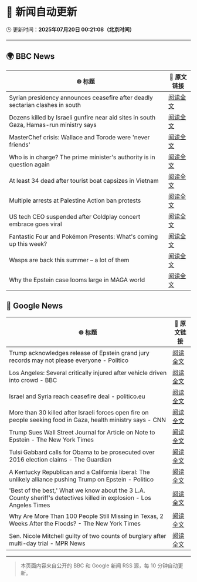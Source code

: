 # 🧠 新闻自动更新

🕒 更新时间：**2025年07月20日 00:21:08（北京时间）**

---

## 🌍 BBC News

| 🌐 标题 | 🔗 原文链接 |
|--------|-------------|
| Syrian presidency announces ceasefire after deadly sectarian clashes in south | [阅读全文](https://www.bbc.com/news/articles/c0m87d4p9gvo) |
| Dozens killed by Israeli gunfire near aid sites in south Gaza, Hamas-run ministry says | [阅读全文](https://www.bbc.com/news/articles/ce3n04w19qlo) |
| MasterChef crisis: Wallace and Torode were 'never friends' | [阅读全文](https://www.bbc.com/news/articles/cj9vgwr48gwo) |
| Who is in charge? The prime minister's authority is in question again | [阅读全文](https://www.bbc.com/news/articles/czxwe3g4wl5o) |
| At least 34 dead after tourist boat capsizes in Vietnam | [阅读全文](https://www.bbc.com/news/articles/c5ypd6vr4e7o) |
| Multiple arrests at Palestine Action ban protests | [阅读全文](https://www.bbc.com/news/articles/c20rvdexj8jo) |
| US tech CEO suspended after Coldplay concert embrace goes viral | [阅读全文](https://www.bbc.com/news/articles/c80pnnn0gj3o) |
| Fantastic Four and Pokémon Presents: What's coming up this week? | [阅读全文](https://www.bbc.com/news/articles/cy7n3epl1yxo) |
| Wasps are back this summer – a lot of them | [阅读全文](https://www.bbc.com/news/articles/cz7ld2jgqz2o) |
| Why the Epstein case looms large in MAGA world | [阅读全文](https://www.bbc.com/news/articles/cy8ge16d2y3o) |

## 📰 Google News

| 🌐 标题 | 🔗 原文链接 |
|--------|-------------|
| Trump acknowledges release of Epstein grand jury records may not please everyone - Politico | [阅读全文](https://news.google.com/rss/articles/CBMicEFVX3lxTFBsN3VNRlB2akVIYnI3dFBSamh0cFE4NnA1RHpnbnBLWW9pWHFOZWRFQ2Qwd1U5Y0lWSWNVMnFxcndRWE5OcU5aV2ZvS2N3ckE2ZWZZRHpGZk5zNDhTVm5mSzNsNFZFemlyaE5uVEFVU1Y?oc=5) |
| Los Angeles: Several critically injured after vehicle driven into crowd - BBC | [阅读全文](https://news.google.com/rss/articles/CBMiWkFVX3lxTE1hdDRBSXRySXp3MzlQRkRZVTNkN25TRW5wdkhsd3lkRElacTR6bldqd1N6RE1qQS1QTzdFQWMtaUxCby1iSGZkSGltNGdrTWZraUpndi02NEZOZ9IBX0FVX3lxTE5JTktWTGgwcTFfamoyWmhnNFZjYUl4cFhIZ09HLTFtNmpITnpWdk1vT0pkTFo3eUFzVGFNZFNyajliVXI4ckYwOExHV1ZZMl9aM2YyR0tOQ21iTnRFZFFB?oc=5) |
| Israel and Syria reach ceasefire deal - politico.eu | [阅读全文](https://news.google.com/rss/articles/CBMiekFVX3lxTE1LUFJUdmxPMDFuX0VZZ0RVc3E0cm1vdVcxZ1NnSWUzVDZVZkpFZk9fSWR0OW95alFGVWtiWkhBdE83YzRPOUg4TEpOaHctcGhkVzFZd3g4R2JfN0dLdTBMWDR0NlpYbTFvbC0xZzFVWER3dW8ySlhEVVpn?oc=5) |
| More than 30 killed after Israeli forces open fire on people seeking food in Gaza, health ministry says - CNN | [阅读全文](https://news.google.com/rss/articles/CBMiggFBVV95cUxQNUVYNTlQWGlPUW5wbXpzaldSZXI0NF83M2JzOC1QSWpuTTIxaG1ZU1htcnR0N1pwZWVPMHA1d2J5VDlVcDhjbnRoTEdnc3VvZ1VHYVM0TDZvSFVUWlQ1djRsQ2tQeEY3QnEtY0QzcGg5cHhQQ0haWGw1Y204QVhWZnJ30gGHAUFVX3lxTE91QlA4Z1RoRVg2dUc2Z0tjc3FRMEVtMVlsZWlFVWV2Uzh0NkRyOFR6NkZEbzVxRHl2RVlZOGhvbGcxdVJ4Q2FWMkt0SVdHU1laV1JOWUFvV0xKU080eTRxVk9HR3ZRVlZJNUtsSm9sY2hBMG1ycTBncVhGNmt3ckVpS0hPZjRwaw?oc=5) |
| Trump Sues Wall Street Journal for Article on Note to Epstein - The New York Times | [阅读全文](https://news.google.com/rss/articles/CBMimAFBVV95cUxNUWNWNzdlU0U1UkVqZkJTYXlNODdWakxhNU5iVnVUVmQ0ZGl0VUhCSFE4YWt4YUpsT3YzbW5mNEJaQkx0cERYMTVyOENEajRvNW5ZTFVPdURyRzJ5Z2w5VDB4YlNkR1UxRWNvMDBNVmJrOG5OLUJWMGJJeEdPeWhfR0xCaUgtN2wzaWRJQlI2UnpuZTVzT25DLQ?oc=5) |
| Tulsi Gabbard calls for Obama to be prosecuted over 2016 election claims - The Guardian | [阅读全文](https://news.google.com/rss/articles/CBMikgFBVV95cUxNM0xHWU11enVKTEZQNWJKRnlHUjdYZnQ2c3hoczZpd0txMnVxUUJ4VVV0RENDN2V5SFBETmF3NmhLZ3dxc1NGejFrak91UnNBMzE4ZHZRd0JEVnc5T2o4RUdpU29WVGxZQ1lFd2N6M3lwYVduLWtOUnJhYTUzQ2RxVE9xc2dfREExZ0MtT3FmR2c1dw?oc=5) |
| A Kentucky Republican and a California liberal: The unlikely alliance pushing Trump on Epstein - Politico | [阅读全文](https://news.google.com/rss/articles/CBMisAFBVV95cUxPb2NQdTRRdFJicDBtR0NWX1NOSW5ycmNyMGtzZEVmSVMtS2hlYnBHSERqLTIzN1lBUUhoQWZoN1NPS0VMcXhCWW9MQk5MaHVjbTB5VGJodWhiWDlvdWZUVXdZc3hIWk1KNk91TU5jUnUwOG9PVThQOE4ydkJ1aVF0OFhDWWg0U1Uwb2t2MThFeG1iUWpmaXZUQi1rblVJTFVseHFnZE16amU0TWl2UF9hQg?oc=5) |
| 'Best of the best,' What we know about the 3 L.A. County sheriff's detectives killed in explosion - Los Angeles Times | [阅读全文](https://news.google.com/rss/articles/CBMiqwFBVV95cUxORmVYTXNsRFBXRGltZmJiWXJXRTlqb1hQbUhSSzhzSDNwVFhjbEVIZHh4Z3FmTWJ4MGFjRU5iT0V6MkpkYTJfZmhNMVRVUWM1N040NTlaSXR4YklfS0xXOVFZMEdxUWhESWhxUkJleDdUUHhTZS1CYWdBR3M5ZUozZ2E5Zk9oM2w5YW5Ec2toVEFVUTdtQlJxc2t2Mm42b1duWHZCXzJJXzk2Tjg?oc=5) |
| Why Are More Than 100 People Still Missing in Texas, 2 Weeks After the Floods? - The New York Times | [阅读全文](https://news.google.com/rss/articles/CBMifEFVX3lxTE9FejAtTnVpM0VaRU1yTlUtWXRQZXN1aVhsUmdqeXNwcWhLUG93eDVoQV9zWlM4Z1lkMG5CcUFnN1FRWFlVeTh6Q0hsMWV1STQ4VzZsRE9PbFA2a3k1VjJubkdQa2stZFM3aWkwMHg0Sy12TXE1Uk1Vc0hfbDg?oc=5) |
| Sen. Nicole Mitchell guilty of two counts of burglary after multi-day trial - MPR News | [阅读全文](https://news.google.com/rss/articles/CBMiigFBVV95cUxOZjhlMmFLVXdZdUVmaUR3dklLbzNJRU90cEFQejVkOE5neE0wVi1fWjRsN3dBMmpoSzNtZWZITmxtNGU3RGMxa1RLR0JKT0V5ei1GbDNqVVZuaE1IR2l0NnpSZjNOOExpc3lKcnEtMUl1ek43MzU4TzZReUN1ZjE3TG1YU0RwSFRENlE?oc=5) |

---
> 本页面内容来自公开的 BBC 和 Google 新闻 RSS 源，每 10 分钟自动更新。